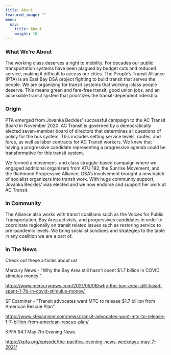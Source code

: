 ```yaml
---
title: About
featured_image: ""
menu:
  nav:
    title: About
    weight: 10
---
```

<!--StartFragment-->

### **What We’re About**

The working class deserves a right to mobility. For decades our public transportation systems have been plagued by budget cuts and reduced service, making it difficult to access our cities. The People’s Transit Alliance (PTA) is an East Bay DSA project fighting to build transit that serves the people. We are organizing for transit systems that working-class people deserve. This means green and fare-free transit, good union jobs, and an accessible transit system that prioritizes the transit-dependent ridership.

### **Origin**

PTA emerged from Jovanka Beckles’ successful campaign to the AC Transit Board in November 2020. AC Transit is governed by a democratically elected seven-member board of directors that determines all questions of policy for the bus system. This includes setting service levels, routes, and fares, as well as labor contracts for AC Transit workers. We knew that having a progressive candidate representing a progressive agenda could be transformative for this transit system. 

We formed a movement- and class struggle-based campaign where we engaged additional organizers from ATU 192, the Sunrise Movement, and the Richmond Progressive Alliance. DSA’s involvement brought a new batch of socialist organizers into transit work. With huge community support, Jovanka Beckles’ was elected and we now endorse and support her work at AC Transit.

### **In Community**

The Alliance also works with transit coalitions such as the Voices for Public Transportation, Bay Area activists, and progressives candidates in order to coordinate regionally on transit related issues such as restoring service to pre-pandemic levels. We bring socialist solutions and strategies to the table in any coalition we are a part of. 

### **In The News**

Check out these articles about us!

Mercury News - "Why the Bay Area still hasn’t spent $1.7 billion in COVID stimulus money "

https://www.mercurynews.com/2021/05/06/why-the-bay-area-still-hasnt-spent-1-7b-in-covid-stimulus-money/

SF Examiner - "Transit advocates want MTC to release $1.7 billion from American Rescue Plan"

https://www.sfexaminer.com/news/transit-advocates-want-mtc-to-release-1-7-billion-from-american-rescue-plan/

KPFA 94.1 May 7th Evening News

https://kpfa.org/episode/the-pacifica-evening-news-weekdays-may-7-2021/

<!--EndFragment-->